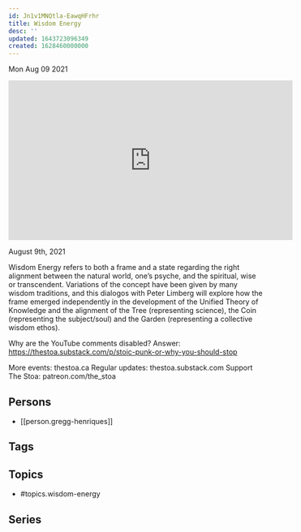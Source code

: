 ```yaml
---
id: Jn1v1MNQtla-EawqHFrhr
title: Wisdom Energy
desc: ''
updated: 1643723096349
created: 1628460000000
---
```





Mon Aug 09 2021

<iframe width="560" height="315" src="https://www.youtube.com/embed/TeM1IL_AGJY" title="Wisdom Energy w/ Gregg Henriques" frameborder="0" allow="accelerometer; autoplay; clipboard-write; encrypted-media; gyroscope; picture-in-picture" allowfullscreen ></iframe>

August 9th, 2021

Wisdom Energy refers to both a frame and a state regarding the right alignment between the natural world, one’s psyche, and the spiritual, wise or transcendent. Variations of the concept have been given by many wisdom traditions, and this dialogos with Peter Limberg will explore how the frame emerged independently in the development of the Unified Theory of Knowledge and the alignment of the Tree (representing science), the Coin (representing the subject/soul) and the Garden (representing a collective wisdom ethos).

Why are the YouTube comments disabled? Answer: https://thestoa.substack.com/p/stoic-punk-or-why-you-should-stop

More events: thestoa.ca
Regular updates: thestoa.substack.com
Support The Stoa: patreon.com/the_stoa

## Persons

- [[person.gregg-henriques]]

## Tags



## Topics

- #topics.wisdom-energy

## Series



